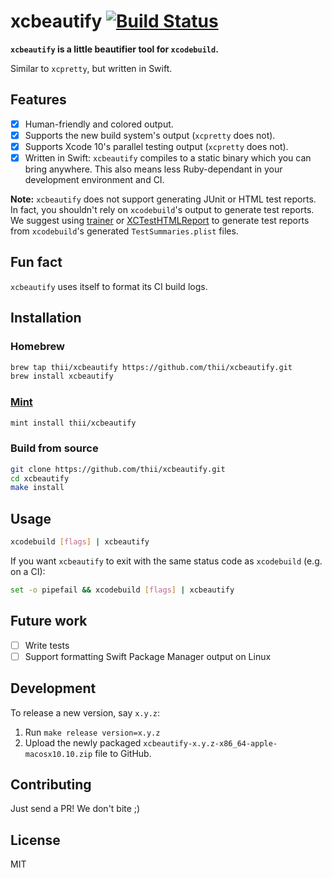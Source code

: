 # xcbeautify [![Build Status](https://app.bitrise.io/app/d23cc64bb267e15f/status.svg?token=BTw64Na-X05ayyPpauFEDw&branch=master)](https://app.bitrise.io/app/d23cc64bb267e15f)

**`xcbeautify` is a little beautifier tool for `xcodebuild`.**

Similar to `xcpretty`, but written in Swift.

## Features

- [x] Human-friendly and colored output.
- [x] Supports the new build system's output (`xcpretty` does not).
- [x] Supports Xcode 10's parallel testing output (`xcpretty` does not).
- [x] Written in Swift: `xcbeautify` compiles to a static binary which you can
  bring anywhere. This also means less Ruby-dependant in your development
  environment and CI.

**Note:** `xcbeautify` does not support generating JUnit or HTML test reports.
In fact, you shouldn't rely on `xcodebuild`'s output to generate test reports.
We suggest using [trainer](https://github.com/KrauseFx/trainer) or
[XCTestHTMLReport](https://github.com/TitouanVanBelle/XCTestHTMLReport) to
generate test reports from `xcodebuild`'s generated `TestSummaries.plist`
files.

## Fun fact

`xcbeautify` uses itself to format its CI build logs.

## Installation
### Homebrew

```bash
brew tap thii/xcbeautify https://github.com/thii/xcbeautify.git
brew install xcbeautify
```

### [Mint](https://github.com/yonaskolb/mint)

```bash
mint install thii/xcbeautify
```

### Build from source

```bash
git clone https://github.com/thii/xcbeautify.git
cd xcbeautify
make install
```

## Usage

```bash
xcodebuild [flags] | xcbeautify
```

If you want `xcbeautify` to exit with the same status code as `xcodebuild`
(e.g. on a CI):

```bash
set -o pipefail && xcodebuild [flags] | xcbeautify
```

## Future work

- [ ] Write tests
- [ ] Support formatting Swift Package Manager output on Linux

## Development

To release a new version, say `x.y.z`:

1. Run `make release version=x.y.z`
1. Upload the newly packaged `xcbeautify-x.y.z-x86_64-apple-macosx10.10.zip`
   file to GitHub.

## Contributing

Just send a PR! We don't bite ;)

## License

MIT
